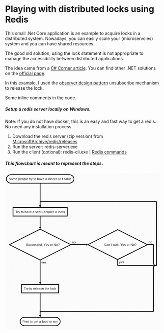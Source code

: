 # Playing with distributed locks using Redis

This small .Net Core application is an example to acquire locks in a distributed system.
Nowadays, you can easily scale your (microservcies) system and you can have shared resources.

The good old solution, using the lock statement is not appropriate to manage the accessibility between distributed applications.

The idea came from a [C# Corner article](https://www.c-sharpcorner.com/article/creating-distributed-lock-with-redis-in-net-core/ "C# Corner article").
You can find other .NET solutions on the [official page](https://redis.io/topics/distlock "official page"). 

In this example, I used the [observer design pattern](https://docs.microsoft.com/en-us/dotnet/standard/events/observer-design-pattern "observer design pattern") unsubscribe mechanism to release the lock.

Some inline comments in the code.

##### Setup a redis server locally on Windows.
Note: If you do not have docker, this is an easy and fast way to get a redis. No need any installation process.
1. Download the redis server (zip version) from [MicrosoftArchive/redis/releases](https://github.com/MicrosoftArchive/redis/releases "MicrosoftArchive/redis/releases")
2. Run the server: redis-server.exe
3. Run the client (optional): redis-cli.exe | [Redis commands](https://redis.io/commands "Redis commands")

##### This flowchart is meant to represent the steps.

![Flowchart](Flowchart.JPG)
